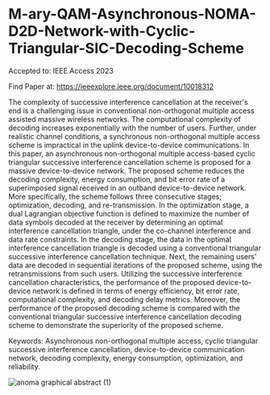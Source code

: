 # M-ary-QAM-Asynchronous-NOMA-D2D-Network-with-Cyclic-Triangular-SIC-Decoding-Scheme

Accepted to: IEEE Access 2023

Find Paper at: https://ieeexplore.ieee.org/document/10018312

The complexity of successive interference cancellation at the receiver's end is a challenging issue in conventional non-orthogonal multiple access assisted massive wireless networks. The computational complexity of decoding  increases exponentially with the number of users. Further, under realistic channel conditions, a synchronous non-orthogonal multiple access scheme is impractical in the uplink device-to-device communications. In this paper, an asynchronous non-orthogonal multiple access-based cyclic triangular successive interference cancellation scheme is proposed for a massive device-to-device network. The proposed scheme reduces the decoding complexity, energy consumption, and bit error rate of a superimposed signal received in an outband device-to-device network. More specifically, the scheme follows three consecutive stages; optimization, decoding, and re-transmission. In the optimization stage, a dual Lagrangian objective function is defined to maximize the number of data symbols decoded at the receiver by determining an optimal interference cancellation triangle, under the co-channel interference and data rate constraints. In the decoding stage, the data in the optimal interference cancellation triangle is decoded using a conventional triangular successive interference cancellation technique. Next, the remaining users' data are decoded in sequential iterations of the proposed scheme, using the retransmissions from such users. Utilizing the successive interference cancellation characteristics, the performance of the proposed device-to-device network is defined in terms of energy efficiency, bit error rate, computational complexity, and decoding delay metrics. Moreover, the performance of the proposed decoding scheme is compared with the conventional triangular successive interference cancellation decoding scheme to demonstrate the superiority of the proposed scheme.

Keywords: Asynchronous non-orthogonal multiple access, cyclic triangular successive interference cancellation, device-to-device communication network, decoding complexity, energy consumption, optimization, and reliability. 

![anoma graphical abstract (1)](https://user-images.githubusercontent.com/42689768/212272179-dfb0a17f-4ca2-41c2-824a-9ec311b0eb3a.png)
